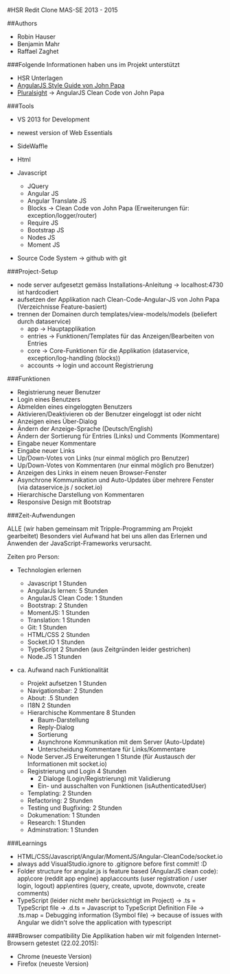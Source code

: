 ﻿#HSR Redit Clone MAS-SE 2013 - 2015

##Authors

+ Robin Hauser
+ Benjamin Mahr
+ Raffael Zaghet


###Folgende Informationen haben uns im Projekt unterstützt
- HSR Unterlagen
- [AngularJS Style Guide von John Papa](https://github.com/johnpapa/angularjs-styleguide)
- [Pluralsight](http://www.pluralsight.com) -> AngularJS Clean Code von John Papa


###Tools
- VS 2013 for Development
- newest version of Web Essentials
- SideWaffle
- Html
- Javascript
    - JQuery
    - Angular JS
    - Angular Translate JS 
    - Blocks -> Clean Code von John Papa (Erweiterungen für: exception/logger/router)
    - Require JS
    - Bootstrap JS
    - Nodes JS
    - Moment JS
    
- Source Code System -> github with git

###Project-Setup
- node server aufgesetzt gemäss Installations-Anleitung -> localhost:4730 ist hardcodiert
- aufsetzen der Applikation nach Clean-Code-Angular-JS von John Papa (Verzeichnisse Feature-basiert)
- trennen der Domainen durch templates/view-models/models (beliefert durch dataservice)
    - app -> Hauptapplikation
    - entries -> Funktionen/Templates für das Anzeigen/Bearbeiten von Entries
    - core -> Core-Funktionen für die Applikation (dataservice, exception/log-handling (blocks))
    - accounts -> login und account Registrierung

###Funktionen

- Registrierung neuer Benutzer
- Login eines Benutzers
- Abmelden eines eingeloggten Benutzers
- Aktivieren/Deaktivieren ob der Benutzer eingeloggt ist oder nicht
- Anzeigen eines Über-Dialog
- Ändern der Anzeige-Sprache (Deutsch/English)
- Ändern der Sortierung für Entries (Links) und Comments (Kommentare)
- Eingabe neuer Kommentare
- Eingabe neuer Links
- Up/Down-Votes von Links (nur einmal möglich pro Benutzer)
- Up/Down-Votes von Kommentaren (nur einmal möglich pro Benutzer)
- Anzeigen des Links in einem neuen Browser-Fenster
- Asynchrone Kommunikation und Auto-Updates über mehrere Fenster (via dataservice.js / socket.io)
- Hierarchische Darstellung von Kommentaren
- Responsive Design mit Bootstrap



###Zeit-Aufwendungen

ALLE (wir haben gemeinsam mit Tripple-Programming am Projekt gearbeitet)
Besonders viel Aufwand hat bei uns allen das Erlernen und Anwenden der JavaScript-Frameworks verursacht.

Zeiten pro Person:

- Technologien erlernen
    - Javascript        1 Stunden
    - AngularJs lernen: 5 Stunden
    - AngularJS Clean Code: 1 Stunden
    - Bootstrap:        2 Stunden
    - MomentJS:         1 Stunden
    - Translation:      1 Stunden
    - Git:              1 Stunden
    - HTML/CSS          2 Stunden
    - Socket.IO         1 Stunden
    - TypeScript        2 Stunden (aus Zeitgründen leider gestrichen)
    - Node.JS           1 Stunden

- ca. Aufwand nach Funktionalität
    - Projekt aufsetzen 1 Stunden
    - Navigationsbar:   2 Stunden
    - About:            .5 Stunden
    - I18N              2 Stunden
    - Hierarchische Kommentare 8 Stunden
        - Baum-Darstellung
        - Reply-Dialog
        - Sortierung
        - Asynchrone Kommunikation mit dem Server (Auto-Update)
        - Unterscheidung Kommentare für Links/Kommentare
    - Node Server.JS Erweiterungen 1 Stunde (für Austausch der Informationen mit socket.io)
    - Registrierung und Login 4 Stunden
        - 2 Dialoge (Login/Registrierung) mit Validierung
        - Ein- und ausschalten von Funktionen (isAuthenticatedUser) 
    - Templating:   2 Stunden
    - Refactoring:  2 Stunden
    - Testing und Bugfixing:    2 Stunden
    - Dokumenation:     1 Stunden
    - Research:     1 Stunden
    - Adminstration: 1 Stunden



###Learnings
- HTML/CSS/Javascript/Angular/MomentJS/Angular-CleanCode/socket.io
- always add VisualStudio.ignore to .gitignore before first commit! :D
- Folder structure for angular.js is feature based (AngularJS clean code):
    app\core (reddit app engine)
    app\accounts (user registration / user login, logout)
    app\entires (query, create, upvote, downvote, create comments)
- TypeScript (leider nicht mehr berücksichtigt im Project)
    -> .ts = TypeScript file
    -> .d.ts = Javascript to TypeScript Definition File
    -> .ts.map = Debugging information (Symbol file)
    -> because of issues with Angular we didn't solve the application with typescript

###Browser compatibility
Die Applikation haben wir mit folgenden Internet-Browsern getestet (22.02.2015):

- Chrome (neueste Version)
- Firefox (neueste Version)
